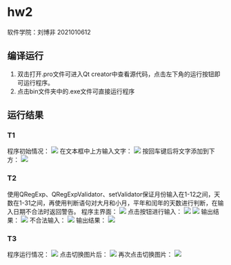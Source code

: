 # hw2
软件学院：刘博非 2021010612
## 编译运行
1. 双击打开\.pro文件可进入Qt creator中查看源代码，点击左下角的运行按钮即可运行程序。
2. 点击bin文件夹中的\.exe文件可直接运行程序
## 运行结果
### T1
程序初始情况：
![](/pictures/1661948191307.png)
在文本框中上方输入文字：
![](/pictures/1661948563941.jpg)
按回车键后将文字添加到下方：
![](/pictures/1661948616478.png)

### T2
使用QRegExp、QRegExpValidator、setValidator保证月份输入在1-12之间，天数在1-31之间，再使用判断语句对大月和小月，平年和闰年的天数进行判断，在输入日期不合法时返回警告。
程序主界面：
![](/pictures/1661953401935.jpg)
点击按钮进行输入：
![](/pictures/1661953460321.png)
![](/pictures/1661953609780.png)
输出结果：
![](/pictures/1661953653705.png)
不合法输入：
![](/pictures/1661953748299.png)
输出结果：
![](/pictures/1661953765667.png)


### T3
程序运行情况：
![](/pictures/1661953199608.jpg)
点击切换图片后：
![](/pictures/1661953234521.png)
再次点击切换图片：
![](/pictures/1661953246700.png)